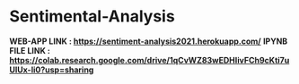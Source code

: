 # Sentimental-Analysis

**WEB-APP LINK : https://sentiment-analysis2021.herokuapp.com/**
**IPYNB FILE LINK : https://colab.research.google.com/drive/1qCvWZ83wEDHIivFCh9cKti7uUlUx-li0?usp=sharing**
